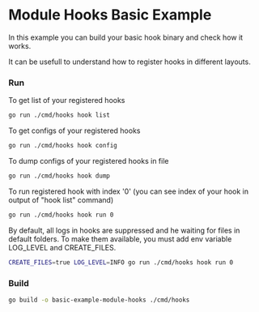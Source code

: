 # Module Hooks Basic Example
In this example you can build your basic hook binary and check how it works.

It can be usefull to understand how to register hooks in different layouts.

### Run

To get list of your registered hooks
```bash
go run ./cmd/hooks hook list
```

To get configs of your registered hooks
```bash
go run ./cmd/hooks hook config
```

To dump configs of your registered hooks in file
```bash
go run ./cmd/hooks hook dump
```

To run registered hook with index '0' (you can see index of your hook in output of "hook list" command)
```bash
go run ./cmd/hooks hook run 0
```

By default, all logs in hooks are suppressed and he waiting for files in default folders. 
To make them available, you must add env variable LOG_LEVEL and CREATE_FILES.
```bash
CREATE_FILES=true LOG_LEVEL=INFO go run ./cmd/hooks hook run 0
```

### Build
```bash
go build -o basic-example-module-hooks ./cmd/hooks 
```